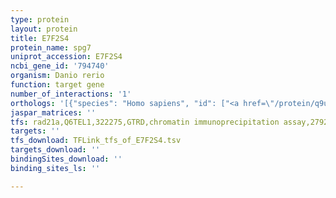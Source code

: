 ```yaml
---
type: protein
layout: protein
title: E7F2S4
protein_name: spg7
uniprot_accession: E7F2S4
ncbi_gene_id: '794740'
organism: Danio rerio
function: target gene
number_of_interactions: '1'
orthologs: '[{"species": "Homo sapiens", "id": ["<a href=\"/protein/q9uq90\">Q9UQ90</a>"]}, {"species": "Mus musculus", "id": ["<a href=\"/protein/q3ulf4\">Q3ULF4</a>"]}, {"species": "Rattus norvegicus", "id": ["<a href=\"/protein/q7tt47\">Q7TT47</a>"]}, {"species": "Drosophila melanogaster", "id": ["<a href=\"/protein/q9w4w8\">Q9W4W8</a>"]}, {"species": "Caenorhabditis elegans", "id": ["<a href=\"/protein/g5edb6\">G5EDB6</a>"]}]'
jaspar_matrices: ''
tfs: rad21a,Q6TEL1,322275,GTRD,chromatin immunoprecipitation assay,27924024%5Buid%5D,No
targets: ''
tfs_download: TFLink_tfs_of_E7F2S4.tsv
targets_download: ''
bindingSites_download: ''
binding_sites_ls: ''

---
```

